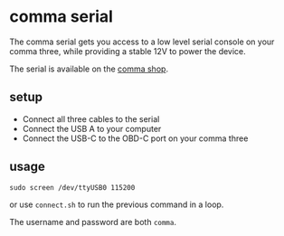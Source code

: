 # comma serial

The comma serial gets you access to a low level serial console on your comma three, while providing a stable 12V to power the device.

The serial is available on the [comma shop](https://comma.ai/shop/products/comma-serial).

## setup

* Connect all three cables to the serial
* Connect the USB A to your computer
* Connect the USB-C to the OBD-C port on your comma three

## usage

```
sudo screen /dev/ttyUSB0 115200
```
or use `connect.sh` to run the previous command in a loop.


The username and password are both `comma`.
